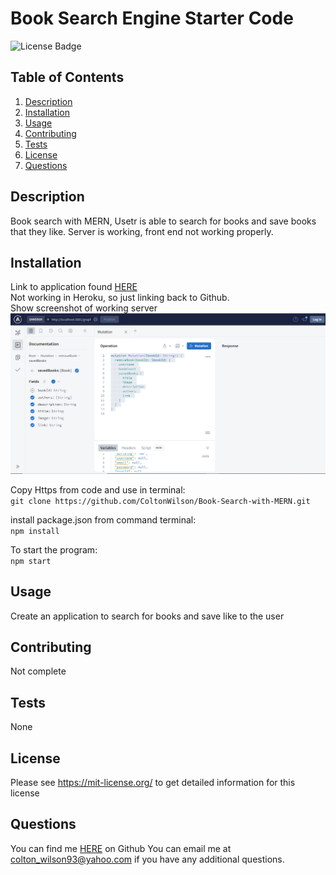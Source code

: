 # Book Search Engine Starter Code
![License Badge](https://shields.io/badge/license-MIT-yellow)
## Table of Contents
1. [Description](#description)
2. [Installation](#installation)
3. [Usage](#usage)
4. [Contributing](#contributing)
5. [Tests](#tests)
6. [License](#license)
7. [Questions](#questions)

## Description
Book search with MERN, Usetr is able to search for books and save books that they like. 
Server is working, front end not working properly.
## Installation
Link to application found [HERE](https://github.com/ColtonWilson/Book-Search-with-MERN)  
Not working in Heroku, so just linking back to Github.  
Show screenshot of working server
![Screenshot of working in localhost](https://github.com/ColtonWilson/Book-Search-with-MERN/blob/main/Screenshot%202023-04-02%20144335.png)  

Copy Https from code and use in terminal:  
`git clone https://github.com/ColtonWilson/Book-Search-with-MERN.git`

install package.json from command terminal:  
`npm install`

To start the program:  
`npm start`
## Usage
Create an application to search for books and save like to the user
## Contributing
Not complete
## Tests
None
## License
Please see https://mit-license.org/ to get detailed information for this license

## Questions
You can find me [HERE](https://github.com/ColtonWilson) on Github
You can email me at colton_wilson93@yahoo.com if you have any additional questions.
